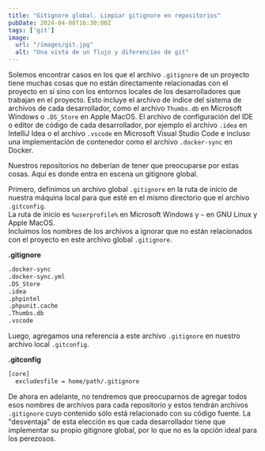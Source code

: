 ```yaml
---
title: "Gitignore global. Limpiar gitignore en repositorios"
pubDate: 2024-04-08T16:30:00Z
tags: ['git']
image:
  url: "/images/git.jpg"
  alt: "Una vista de un flujo y diferencias de git"
---
```


Solemos encontrar casos en los que el archivo `.gitignore` de un proyecto tiene muchas cosas que no están directamente relacionadas con el proyecto en sí sino con los entornos locales de los desarrolladores que trabajan en el proyecto. Esto incluye el archivo de índice del sistema de archivos de cada desarrollador, como el archivo `Thumbs.db` en Microsoft Windows o `.DS_Store` en Apple MacOS. El archivo de configuración del IDE o editor de código de cada desarrollador, por ejemplo el archivo `.idea` en IntelliJ Idea o el archivo `.vscode` en Microsoft Visual Studio Code e incluso una implementación de contenedor como el archivo `.docker-sync` en Docker.

Nuestros repositorios no deberían de tener que preocuparse por estas cosas. Aquí es donde entra en escena un gitignore global.

Primero, definimos un archivo global `.gitignore` en la ruta de inicio de nuestra máquina local para que esté en el mismo directorio que el archivo `.gitconfig`.   
La ruta de inicio es `%userprofile%` en Microsoft Windows y `~` en GNU Linux y Apple MacOS.  
Incluimos los nombres de los archivos a ignorar que no están relacionados con el proyecto en este archivo global `.gitignore`.

**.gitignore**

```bash
.docker-sync
.docker-sync.yml
.DS_Store
.idea
.phpintel
.phpunit.cache
.Thumbs.db
.vscode
```

Luego, agregamos una referencia a este archivo `.gitignore` en nuestro archivo local `.gitconfig`.

**.gitconfig**

```bash
[core]
  excludesfile = home/path/.gitignore
```

De ahora en adelante, no tendremos que preocuparnos de agregar todos esos nombres de archivos para cada repositorio y estos tendrán archivos `.gitignore` cuyo contenido sólo está relacionado con su código fuente. La "desventaja" de esta elección es que cada desarrollador tiene que implementar su propio gitignore global, por lo que no es la opción ideal para los perezosos.